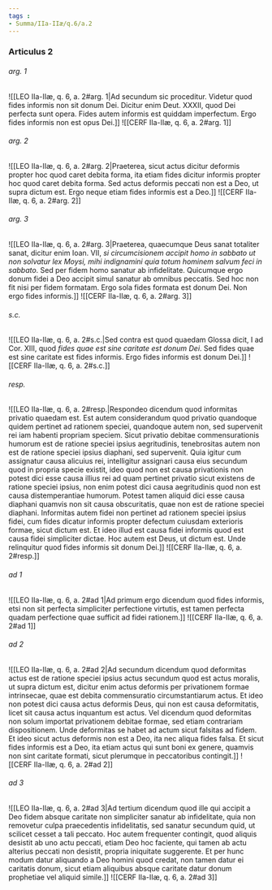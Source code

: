 ```yaml
---
tags : 
- Summa/IIa-IIæ/q.6/a.2
---
```


### Articulus 2

###### arg. 1
![[LEO IIa-IIæ, q. 6, a. 2#arg. 1|Ad secundum sic proceditur. Videtur quod fides informis non sit donum Dei. Dicitur enim Deut. XXXII, quod Dei perfecta sunt opera. Fides autem informis est quiddam imperfectum. Ergo fides informis non est opus Dei.]]
![[CERF IIa-IIæ, q. 6, a. 2#arg. 1]]

###### arg. 2
![[LEO IIa-IIæ, q. 6, a. 2#arg. 2|Praeterea, sicut actus dicitur deformis propter hoc quod caret debita forma, ita etiam fides dicitur informis propter hoc quod caret debita forma. Sed actus deformis peccati non est a Deo, ut supra dictum est. Ergo neque etiam fides informis est a Deo.]]
![[CERF IIa-IIæ, q. 6, a. 2#arg. 2]]

###### arg. 3
![[LEO IIa-IIæ, q. 6, a. 2#arg. 3|Praeterea, quaecumque Deus sanat totaliter sanat, dicitur enim Ioan. VII, *si circumcisionem accipit homo in sabbato ut non solvatur lex Moysi, mihi indignamini quia totum hominem salvum feci in sabbato*. Sed per fidem homo sanatur ab infidelitate. Quicumque ergo donum fidei a Deo accipit simul sanatur ab omnibus peccatis. Sed hoc non fit nisi per fidem formatam. Ergo sola fides formata est donum Dei. Non ergo fides informis.]]
![[CERF IIa-IIæ, q. 6, a. 2#arg. 3]]

###### s.c.
![[LEO IIa-IIæ, q. 6, a. 2#s.c.|Sed contra est quod quaedam Glossa dicit, I ad Cor. XIII, quod *fides quae est sine caritate est donum Dei*. Sed fides quae est sine caritate est fides informis. Ergo fides informis est donum Dei.]]
![[CERF IIa-IIæ, q. 6, a. 2#s.c.]]

###### resp.
![[LEO IIa-IIæ, q. 6, a. 2#resp.|Respondeo dicendum quod informitas privatio quaedam est. Est autem considerandum quod privatio quandoque quidem pertinet ad rationem speciei, quandoque autem non, sed supervenit rei iam habenti propriam speciem. Sicut privatio debitae commensurationis humorum est de ratione speciei ipsius aegritudinis, tenebrositas autem non est de ratione speciei ipsius diaphani, sed supervenit. Quia igitur cum assignatur causa alicuius rei, intelligitur assignari causa eius secundum quod in propria specie existit, ideo quod non est causa privationis non potest dici esse causa illius rei ad quam pertinet privatio sicut existens de ratione speciei ipsius, non enim potest dici causa aegritudinis quod non est causa distemperantiae humorum. Potest tamen aliquid dici esse causa diaphani quamvis non sit causa obscuritatis, quae non est de ratione speciei diaphani. Informitas autem fidei non pertinet ad rationem speciei ipsius fidei, cum fides dicatur informis propter defectum cuiusdam exterioris formae, sicut dictum est. Et ideo illud est causa fidei informis quod est causa fidei simpliciter dictae. Hoc autem est Deus, ut dictum est. Unde relinquitur quod fides informis sit donum Dei.]]
![[CERF IIa-IIæ, q. 6, a. 2#resp.]]

###### ad 1
![[LEO IIa-IIæ, q. 6, a. 2#ad 1|Ad primum ergo dicendum quod fides informis, etsi non sit perfecta simpliciter perfectione virtutis, est tamen perfecta quadam perfectione quae sufficit ad fidei rationem.]]
![[CERF IIa-IIæ, q. 6, a. 2#ad 1]]

###### ad 2
![[LEO IIa-IIæ, q. 6, a. 2#ad 2|Ad secundum dicendum quod deformitas actus est de ratione speciei ipsius actus secundum quod est actus moralis, ut supra dictum est, dicitur enim actus deformis per privationem formae intrinsecae, quae est debita commensuratio circumstantiarum actus. Et ideo non potest dici causa actus deformis Deus, qui non est causa deformitatis, licet sit causa actus inquantum est actus. Vel dicendum quod deformitas non solum importat privationem debitae formae, sed etiam contrariam dispositionem. Unde deformitas se habet ad actum sicut falsitas ad fidem. Et ideo sicut actus deformis non est a Deo, ita nec aliqua fides falsa. Et sicut fides informis est a Deo, ita etiam actus qui sunt boni ex genere, quamvis non sint caritate formati, sicut plerumque in peccatoribus contingit.]]
![[CERF IIa-IIæ, q. 6, a. 2#ad 2]]

###### ad 3
![[LEO IIa-IIæ, q. 6, a. 2#ad 3|Ad tertium dicendum quod ille qui accipit a Deo fidem absque caritate non simpliciter sanatur ab infidelitate, quia non removetur culpa praecedentis infidelitatis, sed sanatur secundum quid, ut scilicet cesset a tali peccato. Hoc autem frequenter contingit, quod aliquis desistit ab uno actu peccati, etiam Deo hoc faciente, qui tamen ab actu alterius peccati non desistit, propria iniquitate suggerente. Et per hunc modum datur aliquando a Deo homini quod credat, non tamen datur ei caritatis donum, sicut etiam aliquibus absque caritate datur donum prophetiae vel aliquid simile.]]
![[CERF IIa-IIæ, q. 6, a. 2#ad 3]]

